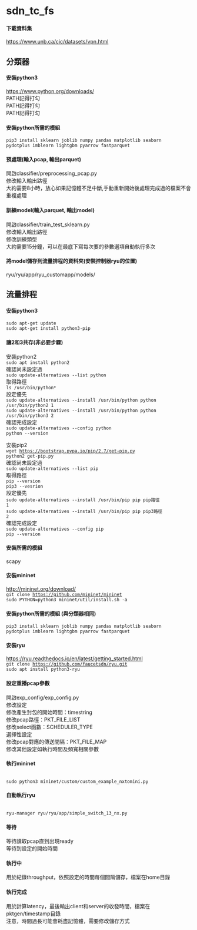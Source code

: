 #  sdn_tc_fs

#### 下載資料集  
https://www.unb.ca/cic/datasets/vpn.html  
  
## 分類器
  
#### 安裝python3 

https://www.python.org/downloads/  
PATH記得打勾  
PATH記得打勾  
PATH記得打勾  

#### 安裝python所需的模組  
<code>pip3 install sklearn joblib numpy pandas matplotlib seaborn pydotplus imblearn lightgbm pyarrow fastparquet</code>  
#### 預處理(輸入pcap, 輸出parquet)  
開啟classifier/preprocessing_pcap.py  
修改輸入輸出路徑  
大約需要8小時，放心如果記憶體不足中斷,手動重新開始後處理完成過的檔案不會重複處理  

#### 訓練model(輸入parquet, 輸出model)  
開啟classifier/train_test_sklearn.py  
修改輸入輸出路徑  
修改訓練類型  
大約需要15分鐘，可以在最底下寫每次要的參數選項自動執行多次  

#### 將model儲存到流量排程的資料夾(安裝控制器ryu的位置)
ryu/ryu/app/ryu_customapp/models/


## 流量排程

#### 安裝python3
<code>sudo apt-get update</code>  
<code>sudo apt-get install python3-pip</code>  
  
#### 讓2和3共存(非必要步驟)
安裝python2  
<code>sudo apt install python2</code>  
確認尚未設定過  
<code>sudo update-alternatives --list python</code>  
取得路徑  
<code>ls /usr/bin/python*</code>  
設定優先  
<code>sudo update-alternatives --install /usr/bin/python python /usr/bin/python2 1</code>  
<code>sudo update-alternatives --install /usr/bin/python python /usr/bin/python3 2</code>  
確認完成設定  
<code>sudo update-alternatives --config python</code>  
<code>python --version</code>  

安裝pip2  
<code>wget https://bootstrap.pypa.io/pip/2.7/get-pip.py</code>  
<code>python2 get-pip.py</code>  
確認尚未設定過  
<code>sudo update-alternatives --list pip</code>  
取得路徑  
<code>pip --version</code>  
<code>pip3 --vesrion</code>  
設定優先  
<code>sudo update-alternatives --install /usr/bin/pip pip pip路徑 1</code>  
<code>sudo update-alternatives --install /usr/bin/pip pip pip3路徑 2</code>  
確認完成設定  
<code>sudo update-alternatives --config pip</code>  
<code>pip --version</code>  
  
#### 安裝所需的模組  
scapy

#### 安裝mininet
http://mininet.org/download/  
<code>git clone https://github.com/mininet/mininet</code>  
<code>sudo PYTHON=python3 mininet/util/install.sh -a</code>  


#### 安裝python所需的模組 (與分類器相同) 
<code>pip3 install sklearn joblib numpy pandas matplotlib seaborn pydotplus imblearn lightgbm pyarrow fastparquet</code>  

#### 安裝ryu  
https://ryu.readthedocs.io/en/latest/getting_started.html  
<code>git clone https://github.com/faucetsdn/ryu.git</code>  
<code>sudo apt install python3-ryu</code>  
 
#### 設定重播pcap參數  
開啟exp_config/exp_config.py  
修改設定  
修改產生封包的開始時間：timestring  
修改pcap路徑：PKT_FILE_LIST  
修改select函數：SCHEDULER_TYPE  
選擇性設定  
修改pcap對應的傳送間隔：PKT_FILE_MAP  
修改其他設定如執行時間及頻寬相關參數  
  
#### 執行mininet  
<code>
sudo python3 mininet/custom/custom_example_nxtomini.py  
</code>  

#### 自動執行ryu  
<code>
ryu-manager ryu/ryu/app/simple_switch_13_nx.py  
</code>  
  
#### 等待
等待讀取pcap直到出現ready  
等待到設定的開始時間  
  
#### 執行中  
用於紀錄throughput，依照設定的時間每個間隔儲存，檔案在home目錄   

#### 執行完成  
用於計算latency，最後輸出client和server的收發時間，檔案在pktgen/timestamp目錄  
注意，時間過長可能會耗盡記憶體，需要修改儲存方式  
